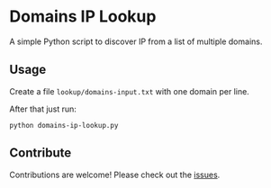 # Domains IP Lookup
A simple Python script to discover IP from a list of multiple domains.

## Usage
Create a file `lookup/domains-input.txt` with one domain per line.

After that just run:

`python domains-ip-lookup.py`

## Contribute
Contributions are welcome! Please check out the [issues](https://github.com/fbonesso/domains-ip-lookup/issues).
